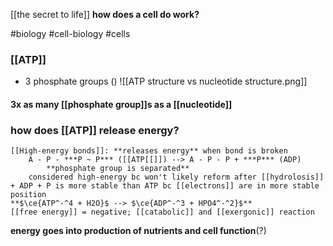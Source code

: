 [[the secret to life]]
**how does a cell do work?**

#biology #cell-biology #cells 
### **[[ATP]]**
- 3 phosphate groups ()
![[ATP structure vs nucleotide structure.png]]
#### 3x as many [[phosphate group]]s as a [[nucleotide]]

### how does [[ATP]] release energy?
	[[High-energy bonds]]: **releases energy** when bond is broken
		A - P - ***P ~ P*** ([[ATP[[]]) --> A - P - P + ***P*** (ADP)
			**phosphate group is separated**
		considered high-energy bc won't likely reform after [[hydrolosis]] + ADP + P is more stable than ATP bc [[electrons]] are in more stable position
	**$\ce{ATP^-^4 + H2O}$ --> $\ce{ADP^-^3 + HPO4^-^2}$**
	[[free energy]] = negative; [[catabolic]] and [[exergonic]] reaction
**energy goes into production of nutrients and cell function**(?)
